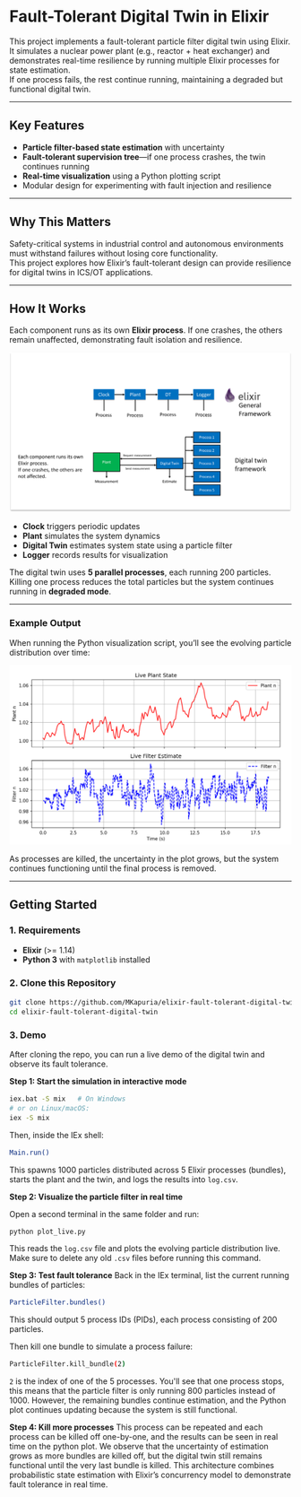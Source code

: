 # Fault-Tolerant Digital Twin in Elixir

This project implements a fault-tolerant particle filter digital twin using Elixir.  
It simulates a nuclear power plant (e.g., reactor + heat exchanger) and demonstrates real-time resilience by running multiple Elixir processes for state estimation.  
If one process fails, the rest continue running, maintaining a degraded but functional digital twin.

---

## Key Features
- **Particle filter-based state estimation** with uncertainty  
- **Fault-tolerant supervision tree**—if one process crashes, the twin continues running  
- **Real-time visualization** using a Python plotting script  
- Modular design for experimenting with fault injection and resilience  

---

## Why This Matters
Safety-critical systems in industrial control and autonomous environments must withstand failures without losing core functionality.  
This project explores how Elixir’s fault-tolerant design can provide resilience for digital twins in ICS/OT applications.

---

## How It Works

Each component runs as its own **Elixir process**. If one crashes, the others remain unaffected, demonstrating fault isolation and resilience.

![Architecture Diagram](assets/architecture.png)

- **Clock** triggers periodic updates  
- **Plant** simulates the system dynamics  
- **Digital Twin** estimates system state using a particle filter  
- **Logger** records results for visualization  

The digital twin uses **5 parallel processes**, each running 200 particles.  
Killing one process reduces the total particles but the system continues running in **degraded mode**.

---

### Example Output

When running the Python visualization script, you’ll see the evolving particle distribution over time:

![Example Plot](assets/plotexample.png)

As processes are killed, the uncertainty in the plot grows, but the system continues functioning until the final process is removed.

---

## Getting Started

### 1. Requirements
- **Elixir** (>= 1.14)  
- **Python 3** with `matplotlib` installed  

### 2. Clone this Repository
```bash
git clone https://github.com/MKapuria/elixir-fault-tolerant-digital-twin.git
cd elixir-fault-tolerant-digital-twin
```

### 3. Demo
After cloning the repo, you can run a live demo of the digital twin and observe its fault tolerance. 

**Step 1: Start the simulation in interactive mode**

```bash
iex.bat -S mix   # On Windows
# or on Linux/macOS:
iex -S mix
```

Then, inside the IEx shell:
```bash
Main.run()
```
This spawns 1000 particles distributed across 5 Elixir processes (bundles), starts the plant and the twin, and logs the results into ```log.csv```. 

**Step 2: Visualize the particle filter in real time**

Open a second terminal in the same folder and run:
```bash
python plot_live.py
```

This reads the ```log.csv``` file and plots the evolving particle distribution live. Make sure to delete any old ```.csv``` files before running this command. 

**Step 3: Test fault tolerance**
Back in the IEx terminal, list the current running bundles of particles:
```bash
ParticleFilter.bundles()
```
This should output 5 process IDs (PIDs), each process consisting of 200 particles. 

Then kill one bundle to simulate a process failure:
```bash
ParticleFilter.kill_bundle(2)
```
```2``` is the index of one of the 5 processes. 
You'll see that one process stops, this means that the particle filter is only running 800 particles instead of 1000. 
However, the remaining bundles continue estimation, and the Python plot continues updating because the system is still functional. 

**Step 4: Kill more processes**
This process can be repeated and each process can be killed off one-by-one, and the results can be seen in real time on the python plot. 
We observe that the uncertainty of estimation grows as more bundles are killed off, but the digital twin still remains functional until the very last bundle is killed. 
This architecture combines probabilistic state estimation with Elixir’s concurrency model to demonstrate fault tolerance in real time.

